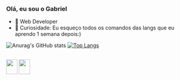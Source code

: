 ### Olá, eu sou o Gabriel

- 🔭 Web Developer
- 🌱 Curiosidade: Eu esqueço todos os comandos das langs que eu aprendo 1 semana depois:)



![Anurag's GitHub stats](https://github-readme-stats.vercel.app/api?username=DaLyan22&show_icons=true&theme=radical)
[![Top Langs](https://github-readme-stats.vercel.app/api/top-langs/?username=Dalyan22&layout=compact)](https://github.com/anuraghazra/github-readme-stats)

##

<img  width="30" height="40" src="https://cdn.jsdelivr.net/gh/devicons/devicon/icons/python/python-original.svg" />       
<img width="30" height="40"src="https://cdn.jsdelivr.net/gh/devicons/devicon/icons/html5/html5-original.svg" />

          

     

          


